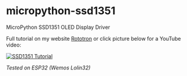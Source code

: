 # micropython-ssd1351
MicroPython SSD1351 OLED Display Driver

Full tutorial on my website [Rototron](https://www.rototron.info/raspberry-pi-esp32-micropython-oled-tutorial/) or click picture below for a YouTube video:

[![SSD1351 Tutorial](http://img.youtube.com/vi/a7DrFqqu-78/0.jpg)](https://youtu.be/a7DrFqqu-78)

_Tested on ESP32 (Wemos Lolin32)_
